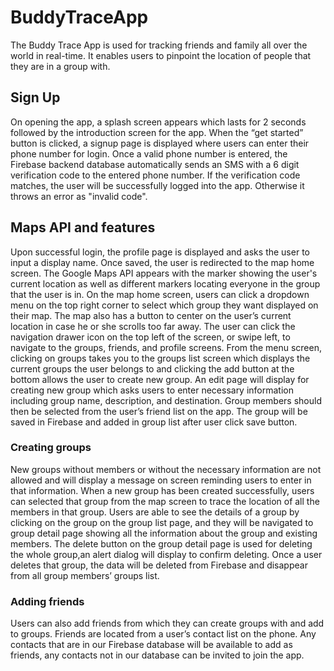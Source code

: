 # BuddyTraceApp
The Buddy Trace App is used for tracking friends and family all over the world in real-time. It enables users to pinpoint the location of people that they are in a group with.
  
## Sign Up
On opening the app, a splash screen appears which lasts for 2 seconds followed by the introduction screen for the app. When the “get started” button is clicked, a signup page is displayed where users can enter their phone number for login. Once a valid phone number is entered, the Firebase backend database automatically sends an SMS with a 6 digit verification code to the entered phone number. If the verification code matches, the user will be successfully logged into the app. Otherwise it throws an error as "invalid code". 
  
## Maps API and features
Upon successful login, the profile page is displayed and asks the user to input a display name. Once saved, the user is redirected to the map home screen. The Google Maps API appears with the marker showing the user's current location as well as different markers locating everyone in the group that the user is in. On the map home screen, users can click a dropdown menu on the top right corner to select which group they want displayed on their map. The map also has a button to center on the user’s current location in case he or she scrolls too far away. The user can click the navigation drawer icon on the top left of the screen, or swipe left, to navigate to the groups, friends, and profile screens. From the menu screen, clicking on groups takes you to the groups list screen which displays the current groups the user belongs to and clicking the add button at the bottom allows the user to create new group. An edit page will display for creating new group which asks users to enter necessary information including group name, description, and destination. Group members should then be selected from the user’s friend list on the app. The group will be saved in Firebase and added in group list after user click save button.

### Creating groups
New groups without members or without the necessary information are not allowed and will display a message on screen reminding users to enter in that information. When a new group has been created successfully, users can selected that group from the map screen to trace the location of all the members in that group. Users are able to see the details of a group by clicking on the group on the group list page, and they will be navigated to group detail page showing all the information about the group and existing members. The delete button on the group detail page is used for deleting the whole group,an alert dialog will display to confirm deleting. Once a user deletes that group, the data will be deleted from Firebase and disappear from all group members’ groups list. 

### Adding friends
Users can also add friends from which they can create groups with and add to groups. Friends are located from a user’s contact list on the phone. Any contacts that are in our Firebase database will be available to add as friends, any contacts not in our database can be invited to join the app.
